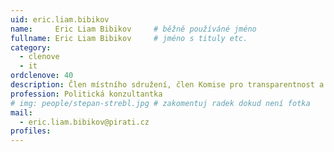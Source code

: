 ```yaml
---
uid: eric.liam.bibikov
name:     Eric Liam Bibikov  	# běžně používáné jméno
fullname: Eric Liam Bibikov  	# jméno s tituly etc.
category:
  - clenove
  - it
ordclenove: 40
description: Člen místního sdružení, člen Komise pro transparentnost a informatiku
profession: Politická konzultantka
# img: people/stepan-strebl.jpg # zakomentuj radek dokud není fotka
mail:
  - eric.liam.bibikov@pirati.cz
profiles:
---
```

